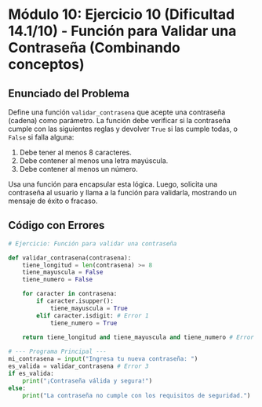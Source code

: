 # Módulo 10: Ejercicio 10 (Dificultad 14.1/10) - Función para Validar una Contraseña (Combinando conceptos)

## Enunciado del Problema

Define una función `validar_contrasena` que acepte una contraseña (cadena) como parámetro.
La función debe verificar si la contraseña cumple con las siguientes reglas y devolver `True` si las cumple todas, o `False` si falla alguna:
1.  Debe tener al menos 8 caracteres.
2.  Debe contener al menos una letra mayúscula.
3.  Debe contener al menos un número.

Usa una función para encapsular esta lógica. Luego, solicita una contraseña al usuario y llama a la función para validarla, mostrando un mensaje de éxito o fracaso.

## Código con Errores

```python
# Ejercicio: Función para validar una contraseña

def validar_contrasena(contrasena):
    tiene_longitud = len(contrasena) >= 8
    tiene_mayuscula = False
    tiene_numero = False

    for caracter in contrasena:
        if caracter.isupper():
            tiene_mayuscula = True
        elif caracter.isdigit: # Error 1
            tiene_numero = True
    
    return tiene_longitud and tiene_mayuscula and tiene_numero # Error 2 (La lógica puede ser correcta, pero ¿se ejecuta bien con el error anterior?)

# --- Programa Principal ---
mi_contrasena = input("Ingresa tu nueva contraseña: ")
es_valida = validar_contrasena # Error 3
if es_valida:
    print("¡Contraseña válida y segura!")
else:
    print("La contraseña no cumple con los requisitos de seguridad.")
```
